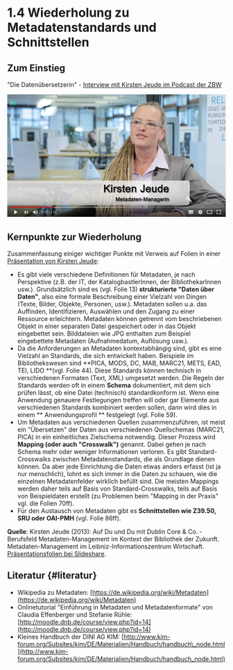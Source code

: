 # 1.4 Wiederholung zu Metadatenstandards und Schnittstellen

## Zum Einstieg

"Die Datenübersetzerin" - [Interview mit Kirsten Jeude im Podcast der ZBW](https://www.youtube.com/watch?v=YwbRTDvt_sA)

[![](/images/interview-kirsten-jeude.png)](https://www.youtube.com/watch?v=YwbRTDvt_sA)

## Kernpunkte zur Wiederholung

Zusammenfassung einiger wichtiger Punkte mit Verweis auf Folien in einer [Präsentation von Kirsten Jeude](http://www.slideshare.net/suvanni/auf-du-und-du-mit-dublin-core-co-berufsfeld-metadatenmanagement-im-kontext-der-bibliothek-der-zukunft):

* Es gibt viele verschiedene Definitionen für Metadaten, je nach Perspektive \(z.B. der IT, der KatalogbastlerInnen, der BibliothekarInnen usw.\). Grundsätzlich sind es \(vgl. Folie 13\) **strukturierte "Daten über Daten"**, also eine formale Beschreibung einer Vielzahl von Dingen \(Texte, Bilder, Objekte, Personen, usw.\). Metadaten sollen u.a. das Auffinden, Identifizieren, Auswählen und den Zugang zu einer Ressource erleichtern. Metadaten können getrennt vom beschriebenen Objekt in einer separaten Datei gespeichert oder in das Objekt eingebettet sein. Bilddateien wie JPG enthalten zum Beispiel eingebettete Metadaten \(Aufnahmedatum, Auflösung usw.\).
* Da die Anforderungen an Metadaten kontextabhängig sind, gibt es eine Vielzahl an Standards, die sich entwickelt haben. Beispiele im Bibliothekswesen sind **PICA, MODS, DC, MAB, MARC21, METS, EAD, TEI, LIDO **\(vgl. Folie 44\). Diese Standards können technisch in verschiedenen Formaten \(Text, XML\) umgesetzt werden. Die Regeln der Standards werden oft in einem **Schema** dokumentiert, mit dem sich prüfen lässt, ob eine Datei \(technisch\) standardkonform ist. Wenn eine Anwendung genauere Festlegungen treffen will oder gar Elemente aus verschiedenen Standards kombiniert werden sollen, dann wird dies in einem ** Anwendungsprofil ** festgelegt \(vgl. Folie 59\).
* Um Metadaten aus verschiedenen Quellen zusammenzuführen, ist meist ein "Übersetzen" der Daten aus verschiedenen Quellschemas \(MARC21, PICA\) in ein einheitliches Zielschema notwendig. Dieser Prozess wird **Mapping \(oder auch "Crosswalk"\)** genannt. Dabei gehen je nach Schema mehr oder weniger Informationen verloren. Es gibt Standard-Crosswalks zwischen Metadatenstandards, die als Grundlage dienen können. Da aber jede Einrichtung die Daten etwas anders erfasst \(ist ja nur menschlich\), lohnt es sich immer in die Daten zu schauen, wie die einzelnen Metadatenfelder wirklich befüllt sind. Die meisten Mappings werden daher teils auf Basis von Standard-Crosswalks, teils auf Basis von Beispieldaten erstellt \(zu Problemen beim "Mapping in der Praxis" vgl. die Folien 70ff\).
* Für den Austausch von Metadaten gibt es **Schnittstellen wie Z39.50, SRU oder OAI-PMH** \(vgl. Folie 86ff\).

**Quelle**: Kirsten Jeude \(2013\): Auf Du und Du mit Dublin Core & Co. - Berufsfeld Metadaten-Management im Kontext der Bibliothek der Zukunft. Metadaten-Management im Leibniz-Informationszentrum Wirtschaft. [Präsentationsfolien bei Slideshare](http://www.slideshare.net/suvanni/auf-du-und-du-mit-dublin-core-co-berufsfeld-metadatenmanagement-im-kontext-der-bibliothek-der-zukunft).

## Literatur {#literatur}

* Wikipedia zu Metadaten: [https://de.wikipedia.org/wiki/Metadaten](https://de.wikipedia.org/wiki/Metadaten)
* Onlinetutorial "Einführung in Metadaten und Metadatenformate" von Claudia Effenberger und Stefanie Rühle: [http://moodle.dnb.de/course/view.php?id=14](http://moodle.dnb.de/course/view.php?id=14)
* Kleines Handbuch der DINI AG KIM: [http://www.kim-forum.org/Subsites/kim/DE/Materialien/Handbuch/handbuch\_node.html](http://www.kim-forum.org/Subsites/kim/DE/Materialien/Handbuch/handbuch_node.html)



